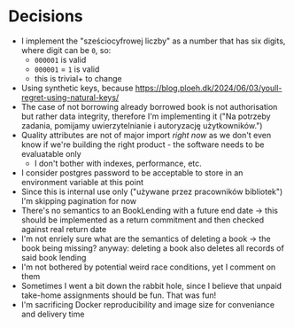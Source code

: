 # Decisions

- I implement the "sześciocyfrowej liczby" as a number that has six digits, where digit can be `0`, so:
    - `000001` is valid
    - `000001` = `1` is valid
    - this is trivial+ to change
- Using synthetic keys, because https://blog.ploeh.dk/2024/06/03/youll-regret-using-natural-keys/
- The case of not borrowing already borrowed book is not authorisation but rather data integrity, therefore I'm implementing it ("Na potrzeby zadania, pomijamy uwierzytelnianie i autoryzację użytkowników.")
- Quality attributes are not of major import *right now* as we don't even know if we're building the right product - the software needs to be evaluatable only
    - I don't bother with indexes, performance, etc.
- I consider postgres password to be acceptable to store in an environment variable at this point
- Since this is internal use only ("używane przez pracowników bibliotek") I'm skipping pagination for now
- There's no semantics to an BookLending with a future end date
    -> this should be implemented as a return commitment and then checked against real return date
- I'm not enriely sure what are the semantics of deleting a book -> the book being missing?
    anyway: deleting a book also deletes all records of said book lending
- I'm not bothered by potential weird race conditions, yet I comment on them
- Sometimes I went a bit down the rabbit hole, since I believe that unpaid take-home assignments should be fun. That was fun!
- I'm sacrificing Docker reproducibility and image size for conveniance and delivery time
